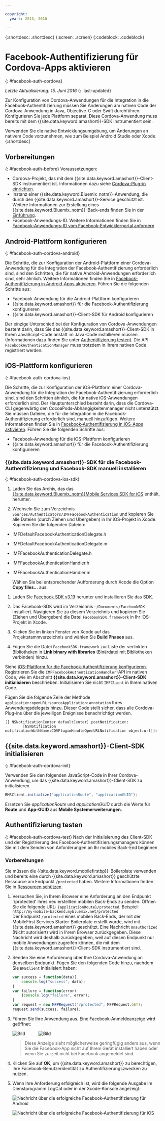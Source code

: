 ```yaml
---

copyright:
  years: 2015, 2016

---
```

{:shortdesc: .shortdesc}
{:screen: .screen}
{:codeblock: .codeblock}

# Facebook-Authentifizierung für Cordova-Apps aktivieren
{: #facebook-auth-cordova}

*Letzte Aktualisierung: 15. Juni 2016*
{: .last-updated}


Zur Konfiguration von Cordova-Anwendungen für die Integration in die Facebook-Authentifizierung müssen Sie Änderungen am nativen Code der Cordova-Anwendung in Java, Objective-C oder Swift durchführen. Konfigurieren Sie jede Plattform separat. Diese Cordova-Anwendung muss bereits mit dem {{site.data.keyword.amashort}}-SDK instrumentiert sein. 


Verwenden Sie die native Entwicklungsumgebung, um Änderungen an nativem Code vorzunehmen, wie zum Beispiel Android Studio oder Xcode.
{:shortdesc}

## Vorbereitungen
{: #facebook-auth-before}
Voraussetzungen:
* Cordova-Projekt, das mit dem {{site.data.keyword.amashort}}-Client-SDK instrumentiert ist. Informationen dazu siehe [Cordova-Plug-in einrichten](https://console.{DomainName}/docs/services/mobileaccess/getting-started-cordova.html).
* Instanz einer {{site.data.keyword.Bluemix_notm}}-Anwendung, die durch den {{site.data.keyword.amashort}}-Service geschützt ist. Weitere Informationen zur Erstellung eines {{site.data.keyword.Bluemix_notm}}-Back-ends finden Sie in der [Einführung](index.html).
* Facebook-Anwendungs-ID. Weitere Informationen finden Sie in [Facebook-Anwendungs-ID vom Facebook-Entwicklerportal anfordern](https://console.{DomainName}/docs/services/mobileaccess/facebook-auth-overview.html#facebook-appID).



## Android-Plattform konfigurieren
{: #facebook-auth-cordova-android}

Die Schritte, die zur Konfiguration der Android-Plattform einer Cordova-Anwendung für die Integration der Facebook-Authentifizierung erforderlich sind, sind den Schritten, die für native Android-Anwendungen erforderlich sind, sehr ähnlich. Weitere Informationen finden Sie in [Facebook-Authentifizierung in Android-Apps aktivieren](https://console.{DomainName}/docs/services/mobileaccess/facebook-auth-android.html). Führen Sie die folgenden Schritte aus:

* Facebook-Anwendung für die Android-Plattform konfigurieren
* {{site.data.keyword.amashort}} für die Facebook-Authentifizierung konfigurieren
* {{site.data.keyword.amashort}}-Client-SDK für Android konfigurieren

Der einzige Unterschied bei der Konfiguration von Cordova-Anwendungen besteht darin, dass Sie das {{site.data.keyword.amashort}}-Client-SDK in Ihrem JavaScript-Code anstatt im Java-Code installieren müssen (Informationen dazu finden Sie unter [Authentifizierung testen](#facebook-auth-cordova-test)). Die API `FacebookAuthenticationManager` muss trotzdem in Ihrem nativen Code registriert werden.

## iOS-Plattform konfigurieren
{: #facebook-auth-cordova-ios}

Die Schritte, die zur Konfiguration der iOS-Plattform einer Cordova-Anwendung für die Integration der Facebook-Authentifizierung erforderlich sind, sind den Schritten ähnlich, die für native iOS-Anwendungen erforderlich sind. Der Hauptunterschied besteht darin, dass die Cordova-CLI gegenwärtig den CocoaPods-Abhängigkeitenmanager nicht unterstützt. Sie müssen Dateien, die für die Integration in die Facebook-Authentifizierung erforderlich sind, manuell hinzufügen. Weitere Informationen finden Sie in [Facebook-Authentifizierung in iOS-Apps aktivieren](https://console.{DomainName}/docs/services/mobileaccess/facebook-auth-ios.html). Führen Sie die folgenden Schritte aus:

* Facebook-Anwendung für die iOS-Plattform konfigurieren
* {{site.data.keyword.amashort}} für die Facebook-Authentifizierung konfigurieren

### {{site.data.keyword.amashort}}-SDK für die Facebook-Authentifizierung und Facebook-SDK manuell installieren
{: #facebook-auth-cordova-ios-sdk}
1. Laden Sie das Archiv, das das [{{site.data.keyword.Bluemix_notm}}Mobile Services SDK for iOS](https://hub.jazz.net/git/bluemixmobilesdk/imf-ios-sdk/archive?revstr=master) enthält, herunter.

1. Wechseln Sie zum Verzeichnis `Sources/Authenticators/IMFFacebookAuthentication` und kopieren Sie alle Dateien (durch Ziehen und Übergeben) in Ihr iOS-Projekt in Xcode. Kopieren Sie die folgenden Dateien:
  * IMFDefaultFacebookAuthenticationDelegate.h
  * IMFDefaultFacebookAuthenticationDelegate.m
  * IMFFacebookAuthenticationDelegate.h
  * IMFFacebookAuthenticationHandler.h
  * IMFFacebookAuthenticationHandler.m

	Wählen Sie bei entsprechender Aufforderung durch Xcode die Option **Copy files...** aus.

1. Laden Sie [Facebook SDK v3.19](https://developers.facebook.com/resources/facebook-ios-sdk-3.19.pkg) herunter und installieren Sie das SDK.

1. Das Facebook-SDK wird im Verzeichnis `~/Documents/FacebookSDK` installiert. Navigieren Sie zu diesem Verzeichnis und kopieren Sie (Ziehen und Übergeben) die Datei `FacebookSDK.framework` in Ihr iOS-Projekt in Xcode.

1. 	Klicken Sie im linken Fenster von Xcode auf das Projektstammverzeichnis und wählen Sie **Build Phases** aus.

1. Fügen Sie die Datei `FacebookSDK.framework` zur Liste der verlinkten Bibliotheken in **Link binary with libraries** (Binärdatei mit Bibliotheken verbinden) hinzu.

 Siehe [iOS-Plattform für die Facebook-Authentifizierung konfigurieren](https://console.{DomainName}/docs/services/mobileaccess/facebook-auth-ios.html). Registrieren Sie die `IMFFacebookAuthenticationHandler`-API im nativen Code, wie im Abschnitt **{{site.data.keyword.amashort}}-Client-SDK initialisieren** beschrieben. Initialisieren Sie nicht `IMFClient` in Ihrem nativen Code.

Fügen Sie die folgende Zeile der Methode `application:openURL:sourceApplication:annotation` Ihres Anwendungsdelegats hinzu. Dieser Code stellt sicher, dass alle Cordova-Plug-ins über die jeweiligen Ereignisse benachrichtigt werden.

```
[[ NSNotificationCenter defaultCenter] postNotification:
		[NSNotification notificationWithName:CDVPluginHandleOpenURLNotification object:url]];      
```

## {{site.data.keyword.amashort}}-Client-SDK initialisieren
{: #facebook-auth-cordova-init}

Verwenden Sie den folgenden JavaScript-Code in Ihrer Cordova-Anwendung, um das {{site.data.keyword.amashort}}-Client-SDK zu initialisieren.

```JavaScript
BMSClient.initialize("applicationRoute", "applicationGUID");
```

Ersetzen Sie *applicationRoute* und *applicationGUID* durch die Werte für **Route** und **App-GUID** aus **Mobile Systemerweiterungen**.

## Authentifizierung testen
{: #facebook-auth-cordova-test}
Nach der Initialisierung des Client-SDK und der Registrierung des Facebook-Authentifizierungsmanagers können Sie mit dem Senden von Anforderungen an Ihr mobiles Back-End beginnen.

### Vorbereitungen
Sie müssen die {{site.data.keyword.mobilefirstbp}}-Boilerplate verwenden und bereits eine durch {{site.data.keyword.amashort}} geschützte Ressource am Endpunkt `/protected` haben. Weitere Informationen finden Sie in [Ressourcen schützen](https://console.{DomainName}/docs/services/mobileaccess/protecting-resources.html).

1. Versuchen Sie, in Ihrem Browser eine Anforderung an den Endpunkt '/protected' Ihres neu erstellten mobilen Back-Ends zu senden. Öffnen Sie die folgende URL: `{applicationRoute}/protected`. Beispiel: `http://my-mobile-backend.mybluemix.net/protected`
<br/>Der Endpunkt `/protected` eines mobilen Back-Ends, der mit der MobileFirst Services Starter-Boilerplate erstellt wurde, wird mit {{site.data.keyword.amashort}} geschützt. Eine Nachricht `Unauthorized` (Nicht autorisiert) wird in Ihrem Browser zurückgegeben. Diese Nachricht wird deshalb zurückgegeben, weil auf diesen Endpunkt nur mobile Anwendungen zugreifen können, die mit dem {{site.data.keyword.amashort}}-Client-SDK instrumentiert sind.

1. Senden Sie eine Anforderung über Ihre Cordova-Anwendung an denselben Endpunkt. Fügen Sie den folgenden Code hinzu, nachdem Sie `BMSClient` initialisiert haben:

	```JavaScript
	var success = function(data){
    	console.log("success", data);
    }
	var failure = function(error)
    	{console.log("failure", error);
    }
	var request = new MFPRequest("/protected", MFPRequest.GET);
	request.send(success, failure);
	```

1. Führen Sie Ihre Anwendung aus. Eine Facebook-Anmeldeanzeige wird geöffnet:

	![Bild](images/android-facebook-login.png) &nbsp;&nbsp;&nbsp;&nbsp;&nbsp;&nbsp;&nbsp;&nbsp;&nbsp;	![Bild](images/ios-facebook-login.png)

	> Diese Anzeige sieht möglicherweise geringfügig anders aus, wenn Sie die Facebook-App nicht auf Ihrem Gerät installiert haben oder wenn Sie zurzeit nicht bei Facebook angemeldet sind.

1. Klicken Sie auf **OK**, um {{site.data.keyword.amashort}} zu berechtigen, Ihre Facebook-Benutzeridentität zu Authentifizierungszwecken zu nutzen.

1. 	Wenn Ihre Anforderung erfolgreich ist, wird die folgende Ausgabe im Dienstprogramm LogCat oder in der Xcode-Konsole angezeigt:

	![Nachricht über die erfolgreiche Facebook-Authentifizierung für Android](images/android-facebook-login-success.png)

	![Nachricht über die erfolgreiche Facebook-Authentifizierung für iOS](images/ios-facebook-login-success.png)
